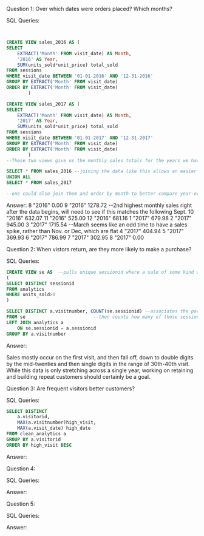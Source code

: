 Question 1: Over which dates were orders placed? Which months?

SQL Queries:

~~~sql


CREATE VIEW sales_2016 AS (
SELECT 
	EXTRACT('Month' FROM visit_date) AS Month, 
	'2016' AS Year,
	SUM(units_sold*unit_price) total_sold
FROM sessions
WHERE visit_date BETWEEN '01-01-2016' AND '12-31-2016'
GROUP BY EXTRACT('Month' FROM visit_date) 
ORDER BY EXTRACT('Month' FROM visit_date)
		)

CREATE VIEW sales_2017 AS (
SELECT 
	EXTRACT('Month' FROM visit_date) AS Month, 
	'2017' AS Year,
	SUM(units_sold*unit_price) total_sold
FROM sessions
WHERE visit_date BETWEEN '01-01-2017' AND '12-31-2017'
GROUP BY EXTRACT('Month' FROM visit_date) 
ORDER BY EXTRACT('Month' FROM visit_date)
		)
--These two views give us the monthly sales totals for the years we have data from

SELECT * FROM sales_2016 --joining the data like this allows an easier view of how sales change month-to-month and from one year to the nxt
UNION ALL
SELECT * FROM sales_2017

--one could also join them and order by month to better compare year-over-year sales, though we only have the last third of 2016 to examine
~~~

Answer: 
8	"2016"	0.00
9	"2016"	1278.72  --2nd highest monthly sales right after the data begins, will need to see if this matches the following Sept.
10	"2016"	632.07
11	"2016"	525.00
12	"2016"	681.16
1	"2017"	679.98
2	"2017"	945.00
3	"2017"	1715.54  --March seems like an odd time to have a sales spike, rather than Nov. or Dec, which are flat
4	"2017"	404.94
5	"2017"	369.93
6	"2017"	786.99
7	"2017"	302.95
8	"2017"	0.00


Question 2: When vistors return, are they more likely to make a purchase?

SQL Queries:
~~~sql
CREATE VIEW se AS  --pulls unique sessionid where a sale of some kind was made
(
SELECT DISTINCT sessionid
FROM analytics
WHERE units_sold>0
)

SELECT DISTINCT a.visitnumber, COUNT(se.sessionid) --associates the particular visitnumber with each of those unique session ids, 
FROM se							--then counts how many of those sessions were under which visitnumber
LEFT JOIN analytics a
	ON se.sessionid = a.sessionid 
GROUP BY a.visitnumber
~~~
Answer:

Sales mostly occur on the first visit, and then fall off, down to double digits by the mid-twenties and then single digits in the range of 30th-40th visit.
While this data is only stretching across a single year, working on retaining and building repeat customers should certainly be a goal.


Question 3: Are frequent visitors better customers?

SQL Queries:
~~~~sql
SELECT DISTINCT 
	a.visitorid,
	MAX(a.visitnumber)high_visit,
	MAX(a.visit_date) high_date
FROM clean_analytics a
GROUP BY a.visitorid
ORDER BY high_visit DESC
~~~~
Answer:



Question 4: 

SQL Queries:

Answer:



Question 5: 

SQL Queries:

Answer:
